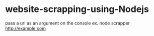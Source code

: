 website-scrapping-using-Nodejs
==============================
pass a url as an argument on the console ex. node scrapper http://example.com
